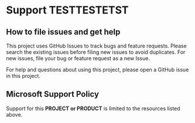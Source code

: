 # Support TESTTESTETST

## How to file issues and get help  

This project uses GitHub Issues to track bugs and feature requests. Please search the existing issues before filing new issues to avoid duplicates. For new issues, file your bug or feature request as a new Issue.

For help and questions about using this project, please open a GitHub issue in this project.

## Microsoft Support Policy  

Support for this **PROJECT or PRODUCT** is limited to the resources listed above.